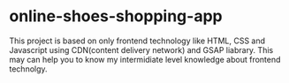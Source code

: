 # online-shoes-shopping-app
This project is based on only frontend technology like HTML, CSS and Javascript using CDN(content delivery network) and GSAP liabrary. 
This may can help you to know my intermidiate level knowledge about frontend technolgy.
